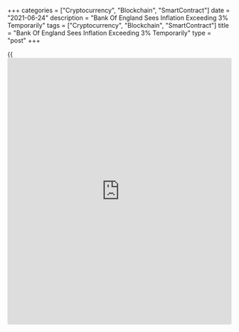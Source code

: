 +++
categories = ["Cryptocurrency", "Blockchain", "SmartContract"]
date = "2021-06-24"
description = "Bank Of England Sees Inflation Exceeding 3% Temporarily"
tags = ["Cryptocurrency", "Blockchain", "SmartContract"]
title = "Bank Of England Sees Inflation Exceeding 3% Temporarily"
type = "post"
+++

{{<iframe id="large-banner" src="https://www.bounty.group/#slide=6.0" width="100%" height="600" scrolling="no" style="border: 0px solid rgb(216, 221, 230); border-radius: 3px;">}}

The Bank of England expects inflation to exceed 3 percent temporarily,
and to fall back once the impact of rising commodity prices prove
transitory.

At the Monetary Policy Committee meeting on Thursday, [policy](https://www.fintechee.com/policy/)makers
repeated their forward guidance and kept the [policy](https://www.fintechee.com/policy/) unchanged, as widely
expected.

The MPC said it did not intend to tighten monetary [policy](https://www.fintechee.com/policy/) at least until
there was clear evidence that significant progress was being made in
eliminating spare capacity and achieving the 2 percent inflation target
sustainably.

Policymakers maintained the key interest rate at an all-time low of 0.1
percent.

They also retained the existing stock of corporate bond purchases at GBP
20 billion and that of the government bond purchases at GBP 875 billion,
taking the size of total quantitative easing to GBP 895 billion.

Citing a rapidly improving economic outlook and the rising cost
pressure, BoE Chief Economist Andrew Haldane voted against the
proposition to retain the size of government bond purchases.

At his final MPC meeting, Haldane sought to reduce the size to GBP 825
billion from GBP 875 billion. He had voted for a similar reduction at
the May meeting.

Other than the MPC noting the growing upside risks to inflation
alongside the latest [policy](https://www.fintechee.com/policy/) decision, there were no real signs that it
is thinking about tightening [policy](https://www.fintechee.com/policy/) sooner, à la the Fed, Capital
Economics economist Paul Dales said.

The economist expects the [policy](https://www.fintechee.com/policy/) to be tightened much later than the
mid-2022 date the [markets][1] have assumed.

The central bank expects the [economy][2] to experience a temporary
period of strong GDP growth and above-target CPI inflation, after which
growth and inflation will fall back.

Consumer price inflation exceeded the 2 percent target in May.

"CPI inflation is expected to pick up further above the target, owing
primarily to developments in energy and other commodity prices, and is
likely to exceed 3 percent for a temporary period," the bank said.  
  
The MPC expects the direct impact of rises in commodity prices on CPI
inflation to be transitory. Nonetheless, the near-term upward pressure
on prices could prove somewhat larger than expected.  
  
The bank raised its GDP growth forecast for the second quarter to 5.50
percent from 4.25 percent in the May report. Output in June is projected
to be around 2.50 percent lower than in the fourth quarter of 2019.

For comments and feedback [contact](https://www.playgroundfx.com/contact/): editorial@rtt[news](https://www.letsplayfx.com/blog/forex-news-website/).com

[Economic News][2]

 **What parts of the world are seeing the best (and worst) economic
performances lately? Click[here][3] to check out our [Econ Scorecard][3]
and find out! See up-to-the-moment [ranking](https://www.playgroundfx.com/blog/crypto-exchange-ranking/)s for the best and worst
performers in [GDP][4], [unemployment rate][5], [inflation][6] and much
more.**

   1. www.rtt[news](https://www.letsplayfx.com/blog/forex-news-website/).com/Content/Markets.aspx
   2. www.rtt[news](https://www.letsplayfx.com/blog/forex-news-website/).com/Content/EconomicNews.aspx
   3. www.rtt[news](https://www.letsplayfx.com/blog/forex-news-website/).com/economic-scorecard/world-rank/PPI/highest-performance.aspx
   4. www.rtt[news](https://www.letsplayfx.com/blog/forex-news-website/).com/economic-scorecard/world-rank/GDP/highest-performance.aspx
   5. www.rtt[news](https://www.letsplayfx.com/blog/forex-news-website/).com/economic-scorecard/world-rank/unemployment-rate/lowest-performance.aspx
   6. www.rtt[news](https://www.letsplayfx.com/blog/forex-news-website/).com/economic-scorecard/world-rank/CPI/highest-performance.aspx